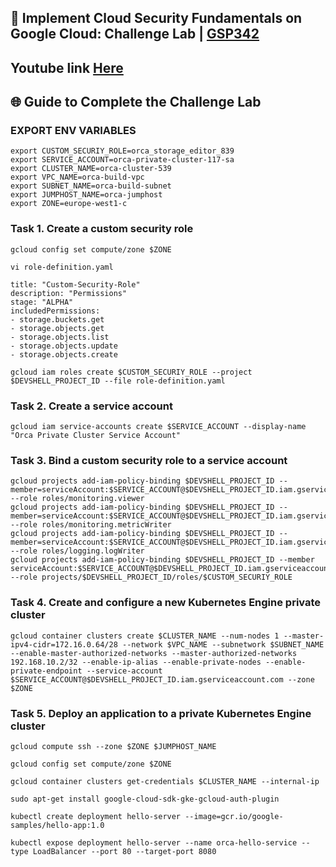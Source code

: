 ## 🚀 Implement Cloud Security Fundamentals on Google Cloud: Challenge Lab | [GSP342](https://www.cloudskillsboost.google/catalog_lab/3123)

## Youtube link [Here]()

## 🌐 **Guide to Complete the Challenge Lab**

### EXPORT ENV VARIABLES ###
```
export CUSTOM_SECURIY_ROLE=orca_storage_editor_839
export SERVICE_ACCOUNT=orca-private-cluster-117-sa
export CLUSTER_NAME=orca-cluster-539
export VPC_NAME=orca-build-vpc
export SUBNET_NAME=orca-build-subnet
export JUMPHOST_NAME=orca-jumphost
export ZONE=europe-west1-c
```

### Task 1. Create a custom security role ###
```
gcloud config set compute/zone $ZONE
```
```
vi role-definition.yaml
```
```
title: "Custom-Security-Role"
description: "Permissions"
stage: "ALPHA"
includedPermissions:
- storage.buckets.get
- storage.objects.get
- storage.objects.list
- storage.objects.update
- storage.objects.create
```
```
gcloud iam roles create $CUSTOM_SECURIY_ROLE --project $DEVSHELL_PROJECT_ID --file role-definition.yaml
```

### Task 2. Create a service account ###
```
gcloud iam service-accounts create $SERVICE_ACCOUNT --display-name "Orca Private Cluster Service Account"
```
### Task 3. Bind a custom security role to a service account ###
```
gcloud projects add-iam-policy-binding $DEVSHELL_PROJECT_ID --member=serviceAccount:$SERVICE_ACCOUNT@$DEVSHELL_PROJECT_ID.iam.gserviceaccount.com --role roles/monitoring.viewer
gcloud projects add-iam-policy-binding $DEVSHELL_PROJECT_ID --member=serviceAccount:$SERVICE_ACCOUNT@$DEVSHELL_PROJECT_ID.iam.gserviceaccount.com --role roles/monitoring.metricWriter
gcloud projects add-iam-policy-binding $DEVSHELL_PROJECT_ID --member=serviceAccount:$SERVICE_ACCOUNT@$DEVSHELL_PROJECT_ID.iam.gserviceaccount.com --role roles/logging.logWriter
gcloud projects add-iam-policy-binding $DEVSHELL_PROJECT_ID --member serviceAccount:$SERVICE_ACCOUNT@$DEVSHELL_PROJECT_ID.iam.gserviceaccount.com --role projects/$DEVSHELL_PROJECT_ID/roles/$CUSTOM_SECURIY_ROLE
```

### Task 4. Create and configure a new Kubernetes Engine private cluster ###
```
gcloud container clusters create $CLUSTER_NAME --num-nodes 1 --master-ipv4-cidr=172.16.0.64/28 --network $VPC_NAME --subnetwork $SUBNET_NAME --enable-master-authorized-networks --master-authorized-networks 192.168.10.2/32 --enable-ip-alias --enable-private-nodes --enable-private-endpoint --service-account $SERVICE_ACCOUNT@$DEVSHELL_PROJECT_ID.iam.gserviceaccount.com --zone $ZONE

```

### Task 5. Deploy an application to a private Kubernetes Engine cluster ###
```
gcloud compute ssh --zone $ZONE $JUMPHOST_NAME
```
```
gcloud config set compute/zone $ZONE
```
```
gcloud container clusters get-credentials $CLUSTER_NAME --internal-ip
```
```
sudo apt-get install google-cloud-sdk-gke-gcloud-auth-plugin
```
```
kubectl create deployment hello-server --image=gcr.io/google-samples/hello-app:1.0
```
```
kubectl expose deployment hello-server --name orca-hello-service --type LoadBalancer --port 80 --target-port 8080
```

